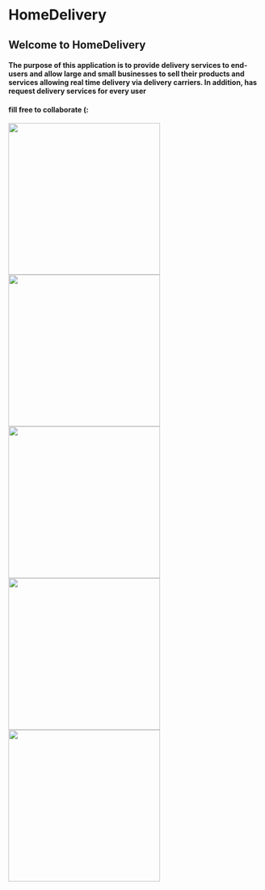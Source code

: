 # HomeDelivery

<h2>Welcome to HomeDelivery</h2>
<h4>The purpose of this application is to provide delivery services to end-users and allow large and small businesses to sell their products and services allowing real time delivery via delivery carriers. In addition, has request delivery services for every user</h4>
<h4>fill free to collaborate (:</h4>
<image width="300" src="https://github.com/PivaRos/HomeDelivery/assets/71174379/6d8812b0-021e-4972-b927-dc8c0e33aa36"/>
<image width="300" src="https://github.com/PivaRos/HomeDelivery/assets/71174379/7b50f532-4157-41b9-a609-a6543fd1b0e1"/>
<image  width="300" src="https://github.com/PivaRos/HomeDelivery/assets/71174379/5b01bd31-819f-4de1-a915-0a5cc96f782b"/>
<image width="300" src="https://github.com/PivaRos/HomeDelivery/assets/71174379/7ee23640-6246-4dba-af84-691790273e82"/>
<image width="300" src="https://github.com/PivaRos/HomeDelivery/assets/71174379/944c304f-d7e4-41bf-baf3-530b644ce56d"/>
